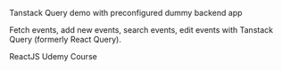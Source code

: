 Tanstack Query demo with preconfigured dummy backend app

Fetch events, add new events, search events, edit events with Tanstack Query (formerly React Query).

ReactJS Udemy Course
